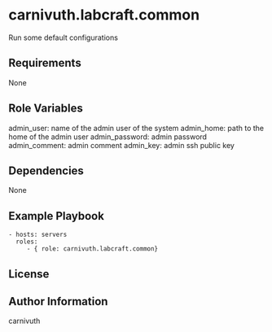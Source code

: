 carnivuth.labcraft.common
=========

Run some default configurations

Requirements
------------

None

Role Variables
--------------

admin_user: name of the admin user of the system
admin_home: path to the home of the admin user
admin_password: admin password
admin_comment: admin comment
admin_key: admin ssh public key

Dependencies
------------

None

Example Playbook
----------------


    - hosts: servers
      roles:
         - { role: carnivuth.labcraft.common}

License
-------


Author Information
------------------

carnivuth
